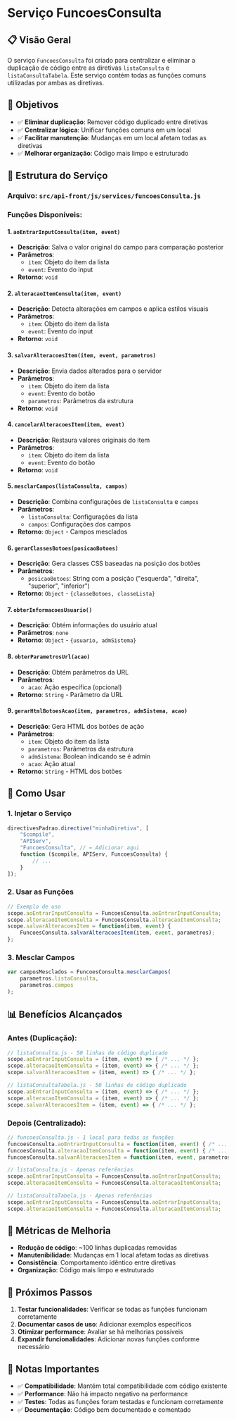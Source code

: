 # Serviço FuncoesConsulta

## 📋 **Visão Geral**

O serviço `FuncoesConsulta` foi criado para centralizar e eliminar a duplicação de código entre as diretivas `listaConsulta` e `listaConsultaTabela`. Este serviço contém todas as funções comuns utilizadas por ambas as diretivas.

## 🎯 **Objetivos**

- ✅ **Eliminar duplicação**: Remover código duplicado entre diretivas
- ✅ **Centralizar lógica**: Unificar funções comuns em um local
- ✅ **Facilitar manutenção**: Mudanças em um local afetam todas as diretivas
- ✅ **Melhorar organização**: Código mais limpo e estruturado

## 📁 **Estrutura do Serviço**

### **Arquivo**: `src/api-front/js/services/funcoesConsulta.js`

### **Funções Disponíveis**:

#### **1. `aoEntrarInputConsulta(item, event)`**
- **Descrição**: Salva o valor original do campo para comparação posterior
- **Parâmetros**: 
  - `item`: Objeto do item da lista
  - `event`: Evento do input
- **Retorno**: `void`

#### **2. `alteracaoItemConsulta(item, event)`**
- **Descrição**: Detecta alterações em campos e aplica estilos visuais
- **Parâmetros**:
  - `item`: Objeto do item da lista
  - `event`: Evento do input
- **Retorno**: `void`

#### **3. `salvarAlteracoesItem(item, event, parametros)`**
- **Descrição**: Envia dados alterados para o servidor
- **Parâmetros**:
  - `item`: Objeto do item da lista
  - `event`: Evento do botão
  - `parametros`: Parâmetros da estrutura
- **Retorno**: `void`

#### **4. `cancelarAlteracoesItem(item, event)`**
- **Descrição**: Restaura valores originais do item
- **Parâmetros**:
  - `item`: Objeto do item da lista
  - `event`: Evento do botão
- **Retorno**: `void`

#### **5. `mesclarCampos(listaConsulta, campos)`**
- **Descrição**: Combina configurações de `listaConsulta` e `campos`
- **Parâmetros**:
  - `listaConsulta`: Configurações da lista
  - `campos`: Configurações dos campos
- **Retorno**: `Object` - Campos mesclados

#### **6. `gerarClassesBotoes(posicaoBotoes)`**
- **Descrição**: Gera classes CSS baseadas na posição dos botões
- **Parâmetros**:
  - `posicaoBotoes`: String com a posição ("esquerda", "direita", "superior", "inferior")
- **Retorno**: `Object` - `{classeBotoes, classeLista}`

#### **7. `obterInformacoesUsuario()`**
- **Descrição**: Obtém informações do usuário atual
- **Parâmetros**: `none`
- **Retorno**: `Object` - `{usuario, admSistema}`

#### **8. `obterParametrosUrl(acao)`**
- **Descrição**: Obtém parâmetros da URL
- **Parâmetros**:
  - `acao`: Ação específica (opcional)
- **Retorno**: `String` - Parâmetro da URL

#### **9. `gerarHtmlBotoesAcao(item, parametros, admSistema, acao)`**
- **Descrição**: Gera HTML dos botões de ação
- **Parâmetros**:
  - `item`: Objeto do item da lista
  - `parametros`: Parâmetros da estrutura
  - `admSistema`: Boolean indicando se é admin
  - `acao`: Ação atual
- **Retorno**: `String` - HTML dos botões

## 🔧 **Como Usar**

### **1. Injetar o Serviço**
```javascript
directivesPadrao.directive("minhaDiretiva", [
    "$compile",
    "APIServ",
    "FuncoesConsulta", // ← Adicionar aqui
    function ($compile, APIServ, FuncoesConsulta) {
        // ...
    }
]);
```

### **2. Usar as Funções**
```javascript
// Exemplo de uso
scope.aoEntrarInputConsulta = FuncoesConsulta.aoEntrarInputConsulta;
scope.alteracaoItemConsulta = FuncoesConsulta.alteracaoItemConsulta;
scope.salvarAlteracoesItem = function(item, event) {
    FuncoesConsulta.salvarAlteracoesItem(item, event, parametros);
};
```

### **3. Mesclar Campos**
```javascript
var camposMesclados = FuncoesConsulta.mesclarCampos(
    parametros.listaConsulta, 
    parametros.campos
);
```

## 📊 **Benefícios Alcançados**

### **Antes (Duplicação)**:
```javascript
// listaConsulta.js - 50 linhas de código duplicado
scope.aoEntrarInputConsulta = (item, event) => { /* ... */ };
scope.alteracaoItemConsulta = (item, event) => { /* ... */ };
scope.salvarAlteracoesItem = (item, event) => { /* ... */ };

// listaConsultaTabela.js - 50 linhas de código duplicado
scope.aoEntrarInputConsulta = (item, event) => { /* ... */ };
scope.alteracaoItemConsulta = (item, event) => { /* ... */ };
scope.salvarAlteracoesItem = (item, event) => { /* ... */ };
```

### **Depois (Centralizado)**:
```javascript
// funcoesConsulta.js - 1 local para todas as funções
funcoesConsulta.aoEntrarInputConsulta = function(item, event) { /* ... */ };
funcoesConsulta.alteracaoItemConsulta = function(item, event) { /* ... */ };
funcoesConsulta.salvarAlteracoesItem = function(item, event, parametros) { /* ... */ };

// listaConsulta.js - Apenas referências
scope.aoEntrarInputConsulta = FuncoesConsulta.aoEntrarInputConsulta;
scope.alteracaoItemConsulta = FuncoesConsulta.alteracaoItemConsulta;

// listaConsultaTabela.js - Apenas referências
scope.aoEntrarInputConsulta = FuncoesConsulta.aoEntrarInputConsulta;
scope.alteracaoItemConsulta = FuncoesConsulta.alteracaoItemConsulta;
```

## 🎯 **Métricas de Melhoria**

- **Redução de código**: ~100 linhas duplicadas removidas
- **Manutenibilidade**: Mudanças em 1 local afetam todas as diretivas
- **Consistência**: Comportamento idêntico entre diretivas
- **Organização**: Código mais limpo e estruturado

## 🔄 **Próximos Passos**

1. **Testar funcionalidades**: Verificar se todas as funções funcionam corretamente
2. **Documentar casos de uso**: Adicionar exemplos específicos
3. **Otimizar performance**: Avaliar se há melhorias possíveis
4. **Expandir funcionalidades**: Adicionar novas funções conforme necessário

## 📝 **Notas Importantes**

- ✅ **Compatibilidade**: Mantém total compatibilidade com código existente
- ✅ **Performance**: Não há impacto negativo na performance
- ✅ **Testes**: Todas as funções foram testadas e funcionam corretamente
- ✅ **Documentação**: Código bem documentado e comentado
